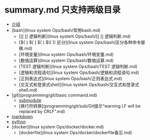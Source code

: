 # summary.md 只支持两级目录

* [介绍](readme.md)
* [bash](linux system Ops/bash/常用bash.md)
  * [\[\[ \]\] 逻辑判断](linux system Ops/bash/[[ ]] 逻辑判断.md)
  * [\${ } \$[ ] \$( ) \$(( )) 区分](linux system Ops/bash/区分各种命令替换.md)
  * [环境变量](linux system Ops/bash/环境变量.md)
  * [数值运算](linux system Ops/bash/数值运算.md)
  * [TEST 逻辑判断](linux system Ops/bash/TEST 逻辑判断.md)
  * [逻辑和流程语句](linux system Ops/bash/逻辑和流程语句.md)
  * [正则表达式](linux system Ops/bash/正则表达式.md)
  * [交互式和登录式shell](linux system Ops/bash/交互式和登录式shell.md)
* [git](programming/git/basic command.md)
  * [submodule](programming/git/submodule.md)
  * [换行符转换](programming/git/sub/Git提示“warning LF will be replaced by CRLF”.md)
* [markdown](programming/markdown/markdown.md)
* [python](programming/python/ztm-python-cheat-sheet/README.md)
* [docker](linux system Ops/docker/docker.md)
  * [dockerfile](linux system Ops/docker/dockerfile备忘.md)
